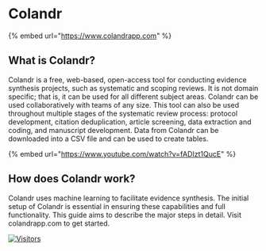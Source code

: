 # Colandr

{% embed url="https://www.colandrapp.com" %}


## What is Colandr?&#x20;

Colandr is a free, web-based, open-access tool for conducting evidence synthesis projects, such as systematic and scoping reviews. It is not domain specific; that is, it can be used for all different subject areas. Colandr can be used collaboratively with teams of any size. This tool can also be used throughout multiple stages of the systematic review process: protocol development, citation deduplication, article screening, data extraction and coding, and manuscript development. Data from Colandr can be downloaded into a CSV file and can be used to create tables.

{% embed url="https://www.youtube.com/watch?v=fADIzt1QucE" %}

## How does Colandr work?&#x20;

Colandr uses machine learning to facilitate evidence synthesis. The initial setup of Colandr is essential in ensuring these capabilities and full functionality. This guide aims to describe the major steps in detail. Visit colandrapp.com to get started.

[![Visitors](https://api.visitorbadge.io/api/visitors?path=https%3A%2F%2Fgithub.com%2Fdrshahizan\&labelColor=%23697689\&countColor=%23555555\&style=plastic)](https://visitorbadge.io/status?path=https%3A%2F%2Fgithub.com%2Fdrshahizan)
